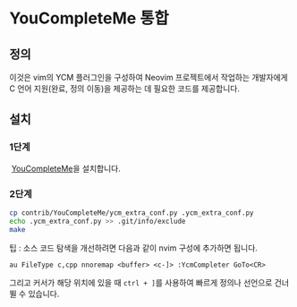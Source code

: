 # YouCompleteMe 통합

## 정의

이것은 vim의 YCM 플러그인을 구성하여 Neovim 프로젝트에서 작업하는 개발자에게 
C 언어 지원(완료, 정의 이동)을 제공하는 데 필요한 코드를 제공합니다.

## 설치

### 1단계

  [YouCompleteMe](https://github.com/Valloric/YouCompleteMe)을 설치합니다.

### 2단계

```bash
cp contrib/YouCompleteMe/ycm_extra_conf.py .ycm_extra_conf.py
echo .ycm_extra_conf.py >> .git/info/exclude
make
```

팁 : 소스 코드 탐색을 개선하려면 다음과 같이 nvim 구성에 추가하면 됩니다.

```vim
au FileType c,cpp nnoremap <buffer> <c-]> :YcmCompleter GoTo<CR>
```

그리고 커서가 해당 위치에 있을 때 `ctrl + ]`를 사용하여 빠르게 정의나 선언으로 건너 뛸 수 있습니다.
